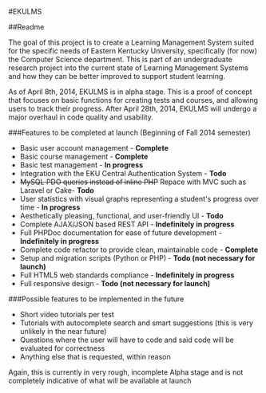 #EKULMS

##Readme

The goal of this project is to create a Learning Management System suited for the specific needs of Eastern Kentucky University, specifically (for now) the Computer Science department. This is part of an undergraduate research project into the current state of Learning Management Systems and how they can be better improved to support student learning.

As of April 8th, 2014, EKULMS is in alpha stage. This is a proof of concept that focuses on basic functions for creating tests and courses, and allowing users to track their progress. After April 28th, 2014, EKULMS will undergo a major overhaul in code quality and usability. 

###Features to be completed at launch (Beginning of Fall 2014 semester)

* Basic user account management - **Complete**
* Basic course management - **Complete**
* Basic test management - **In progress**
* Integration with the EKU Central Authentication System  - **Todo**
* ~~MySQL PDO queries instead of inline PHP~~ Repace with MVC such as Laravel or Cake- **Todo**
* User statistics with visual graphs representing a student's progress over time - **In progress**
* Aesthetically pleasing, functional, and user-friendly UI - **Todo**
* Complete AJAX/JSON based REST API - **Indefinitely in progress**
* Full PHPDoc documentation for ease of future development - **Indefinitely in progress**
* Complete code refactor to provide clean, maintainable code - **Complete**
* Setup and migration scripts (Python or PHP) - **Todo (not necessary for launch)**
* Full HTML5 web standards compliance - **Indefinitely in progress**
* Full responsive design - **Todo (not necessary for launch)**


###Possible features to be implemented in the future

* Short video tutorials per test
* Tutorials with autocomplete search and smart suggestions (this is very unlikely in the near future)
* Questions where the user will have to code and said code will be evaluated for correctness
* Anything else that is requested, within reason

Again, this is currently in very rough, incomplete Alpha stage and is not completely indicative of what will be available at launch
